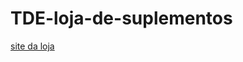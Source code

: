 # TDE-loja-de-suplementos
<a href= "https://santzin4545454.github.io/TDE-loja-de-suplementos/fit-core2.html>"> site da loja</a>
